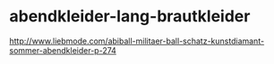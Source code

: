 abendkleider-lang-brautkleider
==============================

http://www.liebmode.com/abiball-militaer-ball-schatz-kunstdiamant-sommer-abendkleider-p-274
